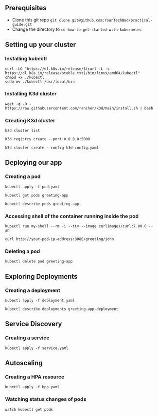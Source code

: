 ## Prerequisites
- Clone this git repo `git clone git@github.com:YourTechBud/practical-guide.git`
- Change the directory to `cd how-to-get-started-with-kubernetes`


## Setting up your cluster

### Installing kubectl
```
curl -LO "https://dl.k8s.io/release/$(curl -L -s https://dl.k8s.io/release/stable.txt)/bin/linux/amd64/kubectl"
chmod +x ./kubectl
sudo mv ./kubectl /usr/local/bin
```

### Installing K3d cluster
```
wget -q -O - https://raw.githubusercontent.com/rancher/k3d/main/install.sh | bash
```

### Creating K3d cluster
```
k3d cluster list
```

```
k3d registry create --port 0.0.0.0:5000
```

```
k3d cluster create --config k3d-config.yaml
```

## Deploying our app

### Creating a pod
```
kubectl apply -f pod.yaml
```

```
kubectl get pods greeting-app
```

```
kubectl describe pods greeting-app
```

### Accessing shell of the container running inside the pod
```
kubectl run my-shell --rm -i --tty --image curlimages/curl:7.80.0 -- sh
```

```
curl http://your-pod-ip-address:8080/greeting/john
```

### Deleting a pod
```
kubectl delete pod greeting-app
```

## Exploring Deployments

### Creating a deployment
```
kubectl apply -f deployment.yaml
```

```
kubectl describe deployments greeting-app-deployment
```

## Service Discovery

### Creating a service
```
kubectl apply -f service.yaml
```

## Autoscaling

### Creating a HPA resource
```
kubectl apply -f hpa.yaml
```

### Watching status changes of pods
```
watch kubectl get pods
```
